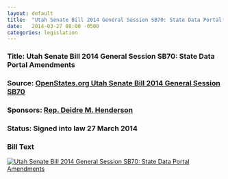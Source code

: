 ```yaml
---
layout: default
title:  "Utah Senate Bill 2014 General Session SB70: State Data Portal Amendments"
date:   2014-03-27 08:00 -0500
categories: legislation
---
```

### Title: Utah Senate Bill 2014 General Session SB70: State Data Portal Amendments
### Source: [OpenStates.org Utah Senate Bill 2014 General Session SB70](https://openstates.org/ut/bills/2014/SB70/)
### Sponsors: [Rep. Deidre M. Henderson](https://openstates.org/ut/legislators/UTL000117/deidre-m-henderson/)
### Status: Signed into law 27 March 2014

### Bill Text
<a href="/assets/doc/2014-03-27-utah-sb0070.pdf"><img src="/assets/img/legislation-icon.png" alt="Utah Senate Bill 2014 General Session SB70: State Data Portal Amendments"></a>
